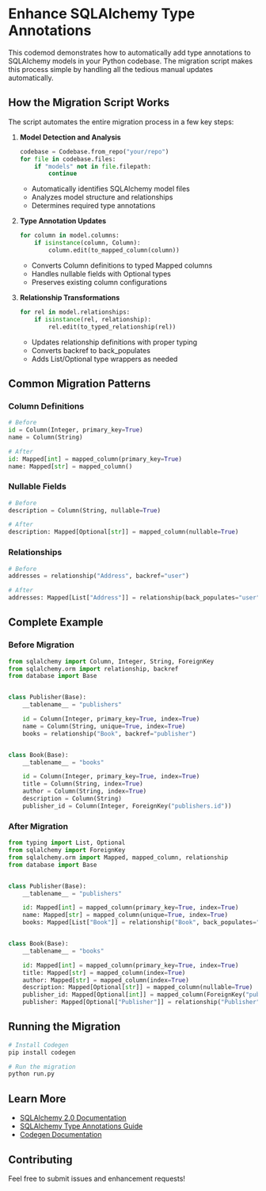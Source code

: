 # Enhance SQLAlchemy Type Annotations

This codemod demonstrates how to automatically add type annotations to SQLAlchemy models in your Python codebase. The migration script makes this process simple by handling all the tedious manual updates automatically.

## How the Migration Script Works

The script automates the entire migration process in a few key steps:

1. **Model Detection and Analysis**

   ```python
   codebase = Codebase.from_repo("your/repo")
   for file in codebase.files:
       if "models" not in file.filepath:
           continue
   ```

   - Automatically identifies SQLAlchemy model files
   - Analyzes model structure and relationships
   - Determines required type annotations

1. **Type Annotation Updates**

   ```python
   for column in model.columns:
       if isinstance(column, Column):
           column.edit(to_mapped_column(column))
   ```

   - Converts Column definitions to typed Mapped columns
   - Handles nullable fields with Optional types
   - Preserves existing column configurations

1. **Relationship Transformations**

   ```python
   for rel in model.relationships:
       if isinstance(rel, relationship):
           rel.edit(to_typed_relationship(rel))
   ```

   - Updates relationship definitions with proper typing
   - Converts backref to back_populates
   - Adds List/Optional type wrappers as needed

## Common Migration Patterns

### Column Definitions

```python
# Before
id = Column(Integer, primary_key=True)
name = Column(String)

# After
id: Mapped[int] = mapped_column(primary_key=True)
name: Mapped[str] = mapped_column()
```

### Nullable Fields

```python
# Before
description = Column(String, nullable=True)

# After
description: Mapped[Optional[str]] = mapped_column(nullable=True)
```

### Relationships

```python
# Before
addresses = relationship("Address", backref="user")

# After
addresses: Mapped[List["Address"]] = relationship(back_populates="user")
```

## Complete Example

### Before Migration

```python
from sqlalchemy import Column, Integer, String, ForeignKey
from sqlalchemy.orm import relationship, backref
from database import Base


class Publisher(Base):
    __tablename__ = "publishers"

    id = Column(Integer, primary_key=True, index=True)
    name = Column(String, unique=True, index=True)
    books = relationship("Book", backref="publisher")


class Book(Base):
    __tablename__ = "books"

    id = Column(Integer, primary_key=True, index=True)
    title = Column(String, index=True)
    author = Column(String, index=True)
    description = Column(String)
    publisher_id = Column(Integer, ForeignKey("publishers.id"))
```

### After Migration

```python
from typing import List, Optional
from sqlalchemy import ForeignKey
from sqlalchemy.orm import Mapped, mapped_column, relationship
from database import Base


class Publisher(Base):
    __tablename__ = "publishers"

    id: Mapped[int] = mapped_column(primary_key=True, index=True)
    name: Mapped[str] = mapped_column(unique=True, index=True)
    books: Mapped[List["Book"]] = relationship("Book", back_populates="publisher")


class Book(Base):
    __tablename__ = "books"

    id: Mapped[int] = mapped_column(primary_key=True, index=True)
    title: Mapped[str] = mapped_column(index=True)
    author: Mapped[str] = mapped_column(index=True)
    description: Mapped[Optional[str]] = mapped_column(nullable=True)
    publisher_id: Mapped[Optional[int]] = mapped_column(ForeignKey("publishers.id"), nullable=True)
    publisher: Mapped[Optional["Publisher"]] = relationship("Publisher", back_populates="books")
```

## Running the Migration

```bash
# Install Codegen
pip install codegen

# Run the migration
python run.py
```

## Learn More

- [SQLAlchemy 2.0 Documentation](https://docs.sqlalchemy.org/en/20/)
- [SQLAlchemy Type Annotations Guide](https://docs.sqlalchemy.org/en/20/orm/typing.html)
- [Codegen Documentation](https://graph-sitter.com)

## Contributing

Feel free to submit issues and enhancement requests!

